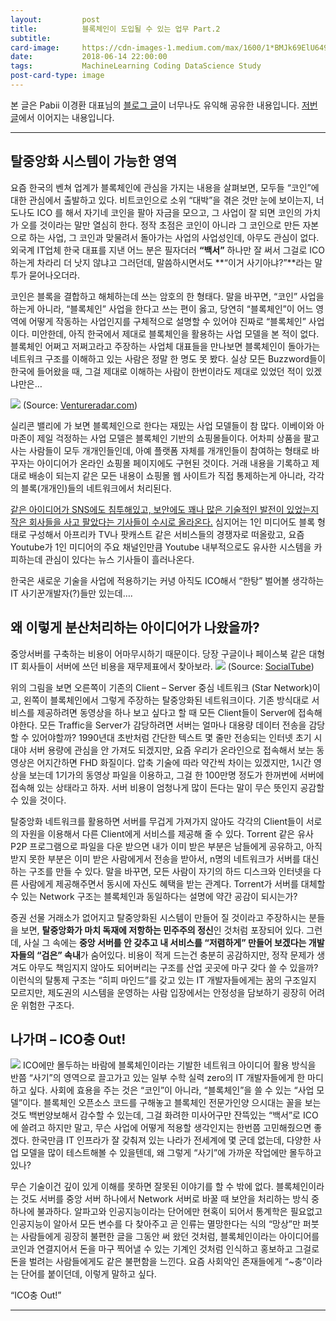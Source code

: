 ```yaml
---
layout:         post
title:          블록체인이 도입될 수 있는 업무 Part.2
subtitle:       
card-image:     https://cdn-images-1.medium.com/max/1600/1*BMJk69ElU649dvgJ6r9XHw.jpeg
date:           2018-06-14 22:00:00
tags:           MachineLearning Coding DataScience Study
post-card-type: image
---
```


본 글은 Pabii 이경환 대표님의 [블로그 글](https://pabii.co/blockchain-enabled-business/)이 너무나도 유익해 공유한 내용입니다.
[저번글](https://busy.org/@beseeyong/part-1)에서 이어지는 내용입니다.

---

## 탈중앙화 시스템이 가능한 영역

요즘 한국의 벤쳐 업계가 블록체인에 관심을 가지는 내용을 살펴보면, 모두들 “코인”에 대한 관심에서 출발하고 있다. 비트코인으로 소위 “대박”을 겪은 것만 눈에 보이는지, 너도나도 ICO 를 해서 자기네 코인을 팔아 자금을 모으고, 그 사업이 잘 되면 코인의 가치가 오를 것이라는 말만 열심히 한다. 정작 초점은 코인이 아니라 그 코인으로 만든 자본으로 하는 사업, 그 코인과 맞물려서 돌아가는 사업의 사업성인데, 아무도 관심이 없다. 외국계 IT업체 한국 대표를 지낸 어느 분은 필자더러 **“백서”** 하나만 잘 써서 그걸로 ICO하는게 차라리 더 낫지 않냐고 그러던데, 말씀하시면서도 **“이거 사기아냐?”**라는 말투가 묻어나오더라.

코인은 블록을 결합하고 해체하는데 쓰는 암호의 한 형태다. 말을 바꾸면, “코인” 사업을 하는게 아니라, “블록체인” 사업을 한다고 쓰는 편이 옳고, 당연히 “블록체인”이 어느 영역에 어떻게 작동하는 사업인지를 구체적으로 설명할 수 있어야 진짜로 “블록체인” 사업이다. 미안한데, 아직 한국에서 제대로 블록체인을 활용하는 사업 모델을 본 적이 없다. 블록체인 어쩌고 저쩌고라고 주장하는 사업체 대표들을 만나보면 블록체인이 돌아가는 네트워크 구조를 이해하고 있는 사람은 정말 한 명도 못 봤다. 실상 모든 Buzzword들이 한국에 들어왔을 때, 그걸 제대로 이해하는 사람이 한번이라도 제대로 있었던 적이 있겠냐만은…

![](https://pabii.co/wp-content/uploads/2018/03/blockchain-startupsV2.png)
(Source: [Ventureradar.com](https://www.ventureradar.com/))

실리콘 밸리에 가 보면 블록체인으로 한다는 재밌는 사업 모델들이 참 많다. 이베이와 아마존이 제일 걱정하는 사업 모델은 블록체인 기반의 쇼핑몰들이다. 어차피 상품을 팔고 사는 사람들이 모두 개개인들인데, 아예 플랫폼 자체를 개개인들이 참여하는 형태로 바꾸자는 아이디어가 온라인 쇼핑몰 페이지에도 구현된 것이다. 거래 내용을 기록하고 제대로 배송이 되는지 같은 모든 내용이 쇼핑몰 웹 사이트가 직접 통제하는게 아니라, 각각의 블록(개개인)들의 네트워크에서 처리된다.

[같은 아이디어가 SNS에도 침투해있고, 보안에도 꽤나 많은 기술적인 발전이 있었는지 작은 회사들을 사고 팔았다는 기사들이 수시로 올라온다.](https://www.ventureradar.com/) 심지어는 1인 미디어도 블록 형태로 구성해서 아프리카 TV나 팟캐스트 같은 서비스들의 경쟁자로 떠올랐고, 요즘 Youtube가 1인 미디어의 주요 채널인만큼 Youtube 내부적으로도 유사한 시스템을 카피하는데 관심이 있다는 뉴스 기사들이 흘러나온다.

한국은 새로운 기술을 사업에 적용하기는 커녕 아직도 ICO해서 “한탕” 벌어볼 생각하는 IT 사기꾼개발자(?)들만 있는데…. 

## 왜 이렇게 분산처리하는 아이디어가 나왔을까?

중앙서버를 구축하는 비용이 어마무시하기 때문이다. 당장 구글이나 페이스북 같은 대형 IT 회사들이 서버에 쓰던 비용을 재무제표에서 찾아보라.
![](https://pabii.co/wp-content/uploads/2018/05/star-vs-mesh.png)
(Source: [SocialTube](http://slideplayer.com/slide/3265928/))

위의 그림을 보면 오른쪽이 기존의 Client – Server 중심 네트워크 (Star Network)이고, 왼쪽이 블록체인에서 그렇게 주장하는 탈중앙화된 네트워크이다. 기존 방식대로 서비스를 제공하려면 동영상을 하나 보고 싶다고 할 때 모든 Client들이 Server에 접속해야한다. 모든 Traffic을 Server가 감당하려면 서버는 얼마나 대용량 데이터 전송을 감당할 수 있어야할까? 1990년대 초반처럼 간단한 텍스트 몇 줄만 전송되는 인터넷 초기 시대야 서버 용량에 관심을 안 가져도 되겠지만, 요즘 우리가 온라인으로 접속해서 보는 동영상은 어지간하면 FHD 화질이다. 압축 기술에 따라 약간씩 차이는 있겠지만, 1시간 영상을 보는데 1기가의 동영상 파일을 이용하고, 그걸 한 100만명 정도가 한꺼번에 서버에 접속해 있는 상태라고 하자. 서버 비용이 엄청나게 많이 든다는 말이 무슨 뜻인지 공감할 수 있을 것이다.

탈중앙화 네트워크를 활용하면 서버를 무겁게 가져가지 않아도 각각의 Client들이 서로의 자원을 이용해서 다른 Client에게 서비스를 제공해 줄 수 있다. Torrent 같은 유사 P2P 프로그램으로 파일을 다운 받으면 내가 이미 받은 부분은 남들에게 공유하고, 아직 받지 못한 부분은 이미 받은 사람에게서 전송을 받아서, n명의 네트워크가 서버를 대신하는 구조를 만들 수 있다. 말을 바꾸면, 모든 사람이 자기의 하드 디스크와 인터넷을 다른 사람에게 제공해주면서 동시에 자신도 혜택을 받는 관계다. Torrent가 서버를 대체할 수 있는 Network 구조는 블록체인과 동일하다는 설명에 약간 공감이 되시는가?

증권 선물 거래소가 없어지고 탈중앙화된 시스템이 만들어 질 것이라고 주장하시는 분들을 보면, **탈중앙화가 마치 독재에 저항하는 민주주의 정신**인 것처럼 포장되어 있다. 그런데, 사실 그 속에는 **중앙 서버를 안 갖추고 내 서비스를 “저렴하게” 만들어 보겠다는 개발자들의 “검은” 속내**가 숨어있다. 비용이 적게 드는건 충분히 공감하지만, 정작 문제가 생겨도 아무도 책임지지 않아도 되어버리는 구조를 산업 곳곳에 마구 갖다 쓸 수 있을까? 이런식의 탈통제 구조는 “히피 마인드”를  갖고 있는 IT 개발자들에게는 꿈의 구조일지 모르지만, 제도권의 시스템을 운영하는 사람 입장에서는 안정성을 담보하기 굉장히 어려운 위험한 구조다.

## 나가며 – ICO충 Out!
![](https://cdn-images-1.medium.com/max/1600/1*BMJk69ElU649dvgJ6r9XHw.jpeg)
ICO에만 몰두하는 바람에 블록체인이라는 기발한 네트워크 아이디어 활용 방식을 반쯤 “사기”의 영역으로 끌고가고 있는 일부 수학 실력 zero의 IT 개발자들에게 한 마디 하고 싶다. 사회에 효용을 주는 것은 “코인”이 아니라, “블록체인”을 쓸 수 있는 “사업 모델”이다. 블록체인 오픈소스 코드를 구해놓고 블록체인 전문가인양 으시대는 꼴을 보는 것도 백번양보해서 감수할 수 있는데, 그걸 화려한 미사어구만 잔뜩있는 “백서”로 ICO에 쓸려고 하지만 말고, 무슨 사업에 어떻게 적용할 생각인지는 한번쯤 고민해줬으면 좋겠다. 한국만큼 IT 인프라가 잘 갖춰져 있는 나라가 전세계에 몇 군데 없는데, 다양한 사업 모델을 많이 테스트해볼 수 있을텐데, 왜 그렇게 “사기”에 가까운 작업에만 몰두하고 있나?

무슨 기술이건 깊이 있게 이해를 못하면 잘못된 이야기를 할 수 밖에 없다. 블록체인이라는 것도 서버를 중앙 서버 하나에서 Network 서버로 바꿀 때 보안을 처리하는 방식 중 하나에 불과하다. 알파고와 인공지능이라는 단어에만 현혹이 되어서 통계학은 필요없고 인공지능이 알아서 모든 변수를 다 찾아주고 곧 인류는 멸망한다는 식의 “망상”만 퍼붓는 사람들에게 굉장히 불편한 글을 그동안 써 왔던 것처럼, 블록체인이라는 아이디어를 코인과 연결지어서 돈을 마구 찍어낼 수 있는 기계인 것처럼 인식하고 홍보하고 그걸로 돈을 벌려는 사람들에게도 같은 불편함을 느낀다. 요즘 사회악인 존재들에게 “~충”이라는 단어를 붙이던데, 이렇게 말하고 싶다.

“ICO충 Out!”

---